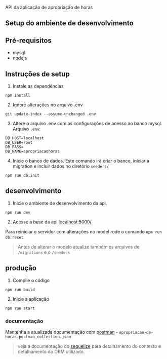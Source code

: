 API da aplicação de apropriação de horas

## Setup do ambiente de desenvolvimento

## Pré-requisitos
 - mysql
 - nodejs

## Instruções de setup

1. Instale as dependências

```
npm install
```

2. Ignore alterações no arquivo .env
```
git update-index --assume-unchanged .env
```

3. Altere o arquivo .env com as configurações de acesso ao banco mysql. Arquivo `.env`:
```env
DB_HOST=localhost
DB_USER=root
DB_PASS=
DB_NAME=apropriacaohoras
```

4. Inicie o banco de dados. Este comando irá criar o banco, iniciar a migration e incluir dados no diretório `seeders/`
```
npm run db:init
```

## desenvolvimento
1. Inicie o ambiente de desenvolvimento da api. 
```
npm run dev
```

2. Acesse a base da api [localhost:5000/](http://localhost:5000/)

Para reiniciar o servidor com alterações no model rode o comando  `npm run db:reset`.
> Antes de alterar o modelo atualize também os arquivos de `/migrations` e o `/seeders`

## produção
1. Compile o código
```
npm run build
```

2. Inicie a aplicação
```
npm run start
```

### documentação 
Mantenha a atualizada documentação com [postman](https://www.postman.com/) - `apropriacao-de-horas.postman_collection.json`

> veja a documentação do [sequelize](https://sequelize.org/master/manual/) para detalhamento do contexto e detalhamento do ORM utilizado.